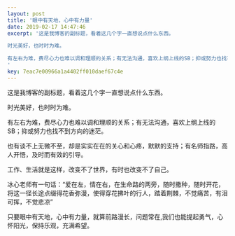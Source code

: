 ```yaml
---  
layout: post  
title: '眼中有天地，心中有力量'  
date: 2019-02-17 14:47:46  
excerpt: '这是我博客的副标题，看着这几个字一直想说点什么东西。    

时光美好，也时时为难。  

有左右为难，费尽心力也难以调和理顺的关系；有无法沟通，喜欢上纲上线的SB；抑或努力也找不到方向的迷茫。 
'  
key: 7eac7e00966a1a4402ff010daef67c4e  
---  
```


这是我博客的副标题，看着这几个字一直想说点什么东西。    

时光美好，也时时为难。  

有左右为难，费尽心力也难以调和理顺的关系；有无法沟通，喜欢上纲上线的SB；抑或努力也找不到方向的迷茫。 

也有谈不上无微不至，却是实实在在的关心和心疼，默默的支持；有名师指路，高人开悟，及时而有效的引导。   

工作、生活就是这样，改变不了世界，有时也改变不了自己。  

冰心老师有一句话：“爱在左，情在右，在生命路的两旁，随时撒种，随时开花，将这一径长途点缀得花香弥漫，使得穿花拂叶的行人，踏着荆棘，不觉痛苦，有泪可挥，不觉悲凉”  

只要眼中有天地，心中有力量，就算前路漫长，问题常在,我们也能提起勇气，心怀阳光，保持乐观，充满希望。